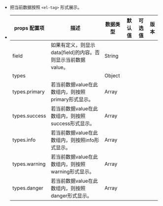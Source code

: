 - 把当前数据按照 `<el-tag>` 形式展示。
- |props 配置项 | 描述 | 数据类型 | 默认值 | 可选值 |版本 |
  |--|--|--|--|--|--|
  |field|如果有定义，则显示data[field]的内容。否则显示当前数据value。|String||||
  |types||Object||||
  |types.primary|若当前数据value在此数组内，则按照primary形式显示。|Array||||
  |types.success|若当前数据value在此数组内，则按照success形式显示。|Array||||
  |types.info|若当前数据value在此数组内，则按照info形式显示。|Array||||
  |types.warning|若当前数据value在此数组内，则按照warning形式显示。|Array||||
  |types.danger|若当前数据value在此数组内，则按照danger形式显示。|Array||||